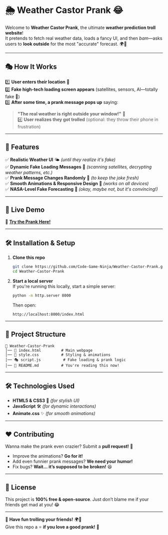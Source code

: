 # 🌦️ Weather Castor Prank 😂

Welcome to **Weather Castor Prank**, the ultimate **weather prediction troll website**!  
It pretends to fetch real weather data, loads a fancy UI, and then *bam*—asks users to **look outside** for the most "accurate" forecast. 🌍👀

---

## 🎭 **How It Works**
1️⃣ **User enters their location** 📍  
2️⃣ **Fake high-tech loading screen appears** (satellites, sensors, AI—totally fake 🤖)  
3️⃣ **After some time, a prank message pops up** saying:  
   > **"The real weather is right outside your window!"** 🤣  
4️⃣ **User realizes they got trolled** (optional: they throw their phone in frustration)

---

## 🎨 **Features**
✅ **Realistic Weather UI** 🌤️ *(until they realize it's fake)*  
✅ **Dynamic Fake Loading Messages** 💾 *(scanning satellites, decrypting weather patterns, etc.)*  
✅ **Prank Message Changes Randomly** 🤡 *(to keep the joke fresh)*  
✅ **Smooth Animations & Responsive Design** 📱 *(works on all devices)*  
✅ **NASA-Level Fake Forecasting** 🚀 *(okay, maybe not, but it's convincing!)*  

---

## 🚀 **Live Demo**
🔗 **[Try the Prank Here!](https://code-game-ninja.github.io/Weather-Prank/)** 

---

## 🛠️ **Installation & Setup**
1. **Clone this repo**  
   ```sh
   git clone https://github.com/Code-Game-Ninja/Weather-Castor-Prank.git
   cd Weather-Castor-Prank
   ```
2. **Start a local server**  
   If you're running this locally, start a simple server:  
   ```sh
   python -m http.server 8000
   ```
   Then open:  
   ```
   http://localhost:8000/index.html
   ```

---

## 📁 **Project Structure**
```
📂 Weather-Castor-Prank
│── 📜 index.html         # Main webpage
│── 🎨 style.css          # Styling & animations
│── 🎭 script.js          # Fake loading & prank logic
│── 📄 README.md          # You're reading this now!
```

---

## 🛠 **Technologies Used**
- **HTML5 & CSS3** 🎨 *(for stylish UI)*
- **JavaScript** 🛠 *(for dynamic interactions)*
- **Animate.css** ✨ *(for smooth animations)*

---

## ❤️ **Contributing**
Wanna make the prank even crazier? Submit a **pull request!** 🤩  
- Improve the animations? **Go for it!**  
- Add even funnier prank messages? **We need your humor!**  
- Fix bugs? **Wait… it’s supposed to be broken!** 😆  

---

## 📜 **License**
This project is **100% free & open-source**. Just don’t blame me if your friends get mad at you! 😂

---

🚀 **Have fun trolling your friends!** 🌍👀  
Give this repo a ⭐ **if you love a good prank!** 🤡  


